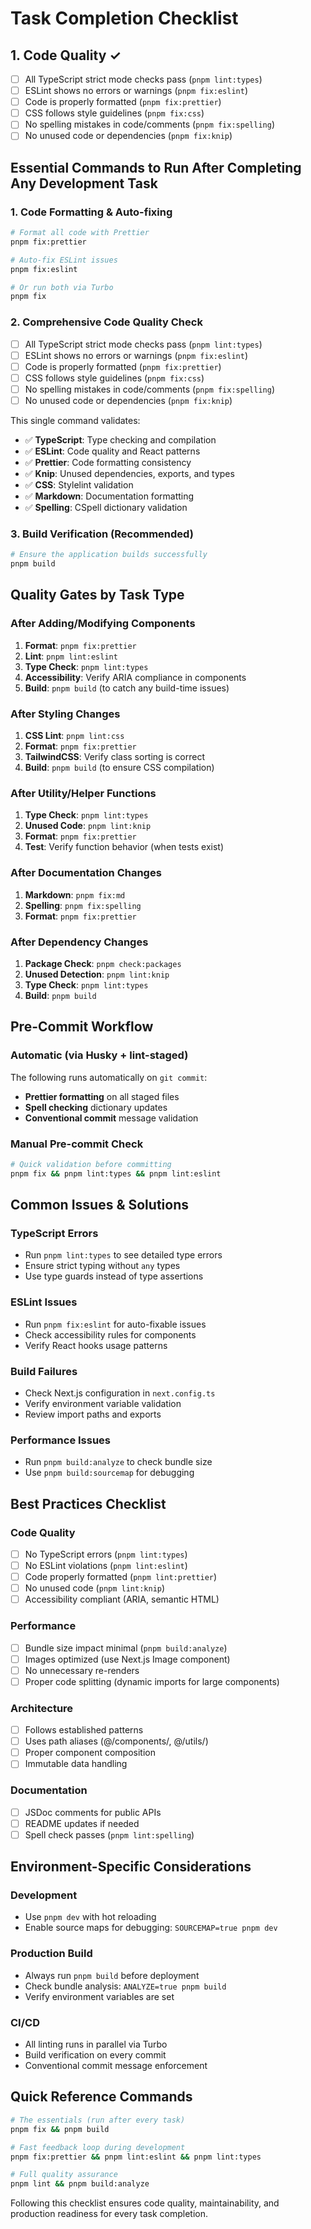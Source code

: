 # Task Completion Checklist

## 1. Code Quality ✓

- [ ] All TypeScript strict mode checks pass (`pnpm lint:types`)
- [ ] ESLint shows no errors or warnings (`pnpm fix:eslint`)
- [ ] Code is properly formatted (`pnpm fix:prettier`)
- [ ] CSS follows style guidelines (`pnpm fix:css`)
- [ ] No spelling mistakes in code/comments (`pnpm fix:spelling`)
- [ ] No unused code or dependencies (`pnpm fix:knip`)

## Essential Commands to Run After Completing Any Development Task

### 1. Code Formatting & Auto-fixing

```bash
# Format all code with Prettier
pnpm fix:prettier

# Auto-fix ESLint issues
pnpm fix:eslint

# Or run both via Turbo
pnpm fix
```

### 2. Comprehensive Code Quality Check

- [ ] All TypeScript strict mode checks pass (`pnpm lint:types`)
- [ ] ESLint shows no errors or warnings (`pnpm fix:eslint`)
- [ ] Code is properly formatted (`pnpm fix:prettier`)
- [ ] CSS follows style guidelines (`pnpm fix:css`)
- [ ] No spelling mistakes in code/comments (`pnpm fix:spelling`)
- [ ] No unused code or dependencies (`pnpm fix:knip`)

This single command validates:

- ✅ **TypeScript**: Type checking and compilation
- ✅ **ESLint**: Code quality and React patterns
- ✅ **Prettier**: Code formatting consistency
- ✅ **Knip**: Unused dependencies, exports, and types
- ✅ **CSS**: Stylelint validation
- ✅ **Markdown**: Documentation formatting
- ✅ **Spelling**: CSpell dictionary validation

### 3. Build Verification (Recommended)

```bash
# Ensure the application builds successfully
pnpm build
```

## Quality Gates by Task Type

### After Adding/Modifying Components

1. **Format**: `pnpm fix:prettier`
2. **Lint**: `pnpm lint:eslint`
3. **Type Check**: `pnpm lint:types`
4. **Accessibility**: Verify ARIA compliance in components
5. **Build**: `pnpm build` (to catch any build-time issues)

### After Styling Changes

1. **CSS Lint**: `pnpm lint:css`
2. **Format**: `pnpm fix:prettier`
3. **TailwindCSS**: Verify class sorting is correct
4. **Build**: `pnpm build` (to ensure CSS compilation)

### After Utility/Helper Functions

1. **Type Check**: `pnpm lint:types`
2. **Unused Code**: `pnpm lint:knip`
3. **Format**: `pnpm fix:prettier`
4. **Test**: Verify function behavior (when tests exist)

### After Documentation Changes

1. **Markdown**: `pnpm fix:md`
2. **Spelling**: `pnpm fix:spelling`
3. **Format**: `pnpm fix:prettier`

### After Dependency Changes

1. **Package Check**: `pnpm check:packages`
2. **Unused Detection**: `pnpm lint:knip`
3. **Type Check**: `pnpm lint:types`
4. **Build**: `pnpm build`

## Pre-Commit Workflow

### Automatic (via Husky + lint-staged)

The following runs automatically on `git commit`:

- **Prettier formatting** on all staged files
- **Spell checking** dictionary updates
- **Conventional commit** message validation

### Manual Pre-commit Check

```bash
# Quick validation before committing
pnpm fix && pnpm lint:types && pnpm lint:eslint
```

## Common Issues & Solutions

### TypeScript Errors

- Run `pnpm lint:types` to see detailed type errors
- Ensure strict typing without `any` types
- Use type guards instead of type assertions

### ESLint Issues

- Run `pnpm fix:eslint` for auto-fixable issues
- Check accessibility rules for components
- Verify React hooks usage patterns

### Build Failures

- Check Next.js configuration in `next.config.ts`
- Verify environment variable validation
- Review import paths and exports

### Performance Issues

- Run `pnpm build:analyze` to check bundle size
- Use `pnpm build:sourcemap` for debugging

## Best Practices Checklist

### Code Quality

- [ ] No TypeScript errors (`pnpm lint:types`)
- [ ] No ESLint violations (`pnpm lint:eslint`)
- [ ] Code properly formatted (`pnpm lint:prettier`)
- [ ] No unused code (`pnpm lint:knip`)
- [ ] Accessibility compliant (ARIA, semantic HTML)

### Performance

- [ ] Bundle size impact minimal (`pnpm build:analyze`)
- [ ] Images optimized (use Next.js Image component)
- [ ] No unnecessary re-renders
- [ ] Proper code splitting (dynamic imports for large components)

### Architecture

- [ ] Follows established patterns
- [ ] Uses path aliases (@/components/, @/utils/)
- [ ] Proper component composition
- [ ] Immutable data handling

### Documentation

- [ ] JSDoc comments for public APIs
- [ ] README updates if needed
- [ ] Spell check passes (`pnpm lint:spelling`)

## Environment-Specific Considerations

### Development

- Use `pnpm dev` with hot reloading
- Enable source maps for debugging: `SOURCEMAP=true pnpm dev`

### Production Build

- Always run `pnpm build` before deployment
- Check bundle analysis: `ANALYZE=true pnpm build`
- Verify environment variables are set

### CI/CD

- All linting runs in parallel via Turbo
- Build verification on every commit
- Conventional commit message enforcement

## Quick Reference Commands

```bash
# The essentials (run after every task)
pnpm fix && pnpm build

# Fast feedback loop during development
pnpm fix:prettier && pnpm lint:eslint && pnpm lint:types

# Full quality assurance
pnpm lint && pnpm build:analyze
```

Following this checklist ensures code quality, maintainability, and production readiness for every task completion.
